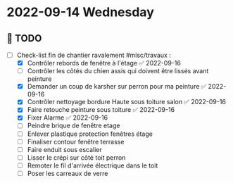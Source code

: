 # 2022-09-14 Wednesday

## 📆 TODO
- [ ] Check-list fin de chantier ravalement #misc/travaux  :
	- [x] Contrôler rebords de fenêtre à l'étage ✅ 2022-09-16
	- [ ] Contrôler les côtés du chien assis qui doivent être lissés avant peinture
	- [x] Demander un coup de karsher sur perron pour ma peinture ✅ 2022-09-16
	- [x] Contrôler nettoyage bordure Haute sous toiture salon ✅ 2022-09-16
	- [x] Faire retouche peinture sous toiture ✅ 2022-09-16
	- [x] Fixer Alarme ✅ 2022-09-16
	- [ ] Peindre brique de fenêtre etage
	- [ ] Enlever plastique protection fenêtres étage
	- [ ] Finaliser contour fenêtre terrasse
	- [ ] Faire enduit sous escalier
	- [ ] Lisser le crépi sur côté toit perron 
	- [ ] Remoter le fil d'arrivée électrique dans le toit
	- [ ] Poser les carreaux de verre